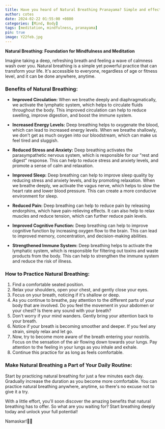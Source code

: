 ```yaml
---
title: Have you heard of Natural Breathing Pranayama? Simple and effective Pranayama.. 
author: cotes
date: 2024-02-22 01:55:00 +0800
categories: [Mind, Body]
tags: [meditation, mindfulness, pranayama]
pin: true
image: Y22feb.jpg
---
```


**Natural Breathing: Foundation for Mindfulness and Meditation**

Imagine taking a deep, refreshing breath and feeling a wave of calmness wash over you. Natural breathing is a simple yet powerful practice that can transform your life. It's accessible to everyone, regardless of age or fitness level, and it can be done anywhere, anytime.

### Benefits of Natural Breathing:

- **Improved Circulation:** When we breathe deeply and diaphragmatically, we activate the lymphatic system, which helps to circulate fluids throughout the body. This improved circulation can help to reduce swelling, improve digestion, and boost the immune system.
  
- **Increased Energy Levels:** Deep breathing helps to oxygenate the blood, which can lead to increased energy levels. When we breathe shallowly, we don't get as much oxygen into our bloodstream, which can make us feel tired and sluggish.
  
- **Reduced Stress and Anxiety:** Deep breathing activates the parasympathetic nervous system, which is responsible for our "rest and digest" response. This can help to reduce stress and anxiety levels, and promote a sense of calm and relaxation.
  
- **Improved Sleep:** Deep breathing can help to improve sleep quality by reducing stress and anxiety levels, and by promoting relaxation. When we breathe deeply, we activate the vagus nerve, which helps to slow the heart rate and lower blood pressure. This can create a more conducive environment for sleep.
  
- **Reduced Pain:** Deep breathing can help to reduce pain by releasing endorphins, which have pain-relieving effects. It can also help to relax muscles and reduce tension, which can further reduce pain levels.
  
- **Improved Cognitive Function:** Deep breathing can help to improve cognitive function by increasing oxygen flow to the brain. This can lead to improved memory, concentration, and decision-making abilities.
  
- **Strengthened Immune System:** Deep breathing helps to activate the lymphatic system, which is responsible for filtering out toxins and waste products from the body. This can help to strengthen the immune system and reduce the risk of illness.

### How to Practice Natural Breathing:

1. Find a comfortable seated position.
2. Relax your shoulders, open your chest, and gently close your eyes.
3. Focus on your breath, noticing if it's shallow or deep.
4. As you continue to breathe, pay attention to the different parts of your body that are involved. Do you feel the movement in your abdomen or your chest? Is there any sound with your breath?
5. Don't worry if your mind wanders. Gently bring your attention back to your breath.
6. Notice if your breath is becoming smoother and deeper. If you feel any strain, simply relax and let go.
7. Now, try to become more aware of the breath entering your nostrils. Focus on the sensation of the air flowing down towards your lungs. Pay attention to the feeling in your lungs as you inhale and exhale.
8. Continue this practice for as long as feels comfortable.

### Make Natural Breathing a Part of Your Daily Routine:

Start by practicing natural breathing for just a few minutes each day. Gradually increase the duration as you become more comfortable. You can practice natural breathing anywhere, anytime, so there's no excuse not to give it a try.

With a little effort, you'll soon discover the amazing benefits that natural breathing has to offer. So what are you waiting for? Start breathing deeply today and unlock your full potential!

Namaskar!🙏✨